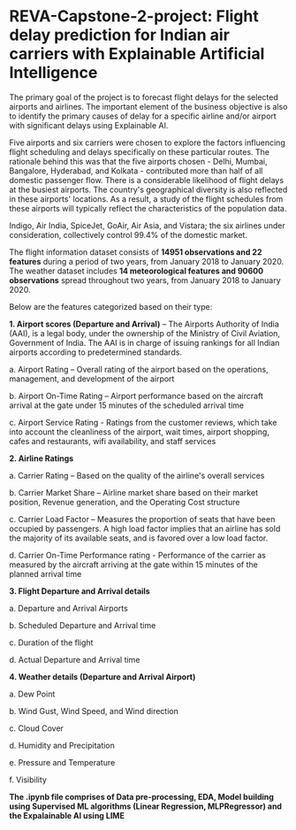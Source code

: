 # REVA-Capstone-2-project: Flight delay prediction for Indian air carriers with Explainable Artificial Intelligence

The primary goal of the project is to forecast flight delays for the selected airports and airlines. 
The important element of the business objective is also to identify the primary causes of delay for a specific airline and/or airport with significant delays using Explainable AI.

Five airports and six carriers were chosen to explore the factors influencing flight scheduling and delays specifically on these particular routes. The rationale behind this was that the five airports chosen - Delhi, Mumbai, Bangalore, Hyderabad, and Kolkata - contributed more than half of all domestic passenger flow. There is a considerable likelihood of flight delays at the busiest airports. The country's geographical diversity is also reflected in these airports' locations. As a result, a study of the flight schedules from these airports will typically reflect the characteristics of the population data.

Indigo, Air India, SpiceJet, GoAir, Air Asia, and Vistara; the six airlines under consideration, collectively control 99.4% of the domestic market.

The flight information dataset consists of **14951 observations and 22 features** during a period of two years, from January 2018 to January 2020. The weather dataset includes **14 meteorological features and 90600 observations** spread throughout two years, from January 2018 to January 2020.

Below are the features categorized based on their type:

**1.	Airport scores (Departure and Arrival)** – The Airports Authority of India (AAI), is a legal body, under the ownership of the Ministry of Civil Aviation, Government of India. The AAI is in charge of issuing rankings for all Indian airports according to predetermined standards.

a.	Airport Rating – Overall rating of the airport based on the operations, management, and development of the airport

b.	Airport On-Time Rating – Airport performance based on the aircraft arrival at the gate under 15 minutes of the scheduled arrival time

c.	Airport Service Rating - Ratings from the customer reviews, which take into account the cleanliness of the airport, wait times, airport shopping, cafes and restaurants, wifi availability, and staff services

**2.	Airline Ratings**

a.	Carrier Rating – Based on the quality of the airline's overall services

b.	Carrier Market Share – Airline market share based on their market position, Revenue generation, and the Operating Cost structure

c.	Carrier Load Factor – Measures the proportion of seats that have been occupied by passengers. A high load factor implies that an airline has sold the majority of its available seats, and is favored over a low load factor.

d.	Carrier On-Time Performance rating - Performance of the carrier as measured by the aircraft arriving at the gate within 15 minutes of the planned arrival time


**3.	Flight Departure and Arrival details**

a.	Departure and Arrival Airports

b.	Scheduled Departure and Arrival time

c.	Duration of the flight

d.	Actual Departure and Arrival time


**4.	Weather details (Departure and Arrival Airport)**

a.	Dew Point

b.	Wind Gust, Wind Speed, and Wind direction 

c.	Cloud Cover

d.	Humidity and Precipitation

e.	Pressure and Temperature

f.	Visibility

**The .ipynb file comprises of Data pre-processing, EDA, Model building using Supervised ML algorithms (Linear Regression, MLPRegressor) and the Expalainable AI using LIME**
